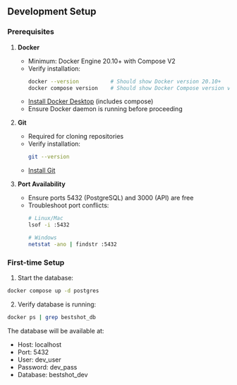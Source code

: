 ## Development Setup

### Prerequisites

1. **Docker** 
   - Minimum: Docker Engine 20.10+ with Compose V2
   - Verify installation:
     ```bash
     docker --version          # Should show Docker version 20.10+
     docker compose version    # Should show Docker Compose version v2+
     ```
   - [Install Docker Desktop](https://www.docker.com/products/docker-desktop/) (includes compose)
   - Ensure Docker daemon is running before proceeding

2. **Git**
   - Required for cloning repositories
   - Verify installation:
     ```bash
     git --version
     ```
   - [Install Git](https://git-scm.com/downloads)

3. **Port Availability**
   - Ensure ports 5432 (PostgreSQL) and 3000 (API) are free
   - Troubleshoot port conflicts:
     ```bash
     # Linux/Mac
     lsof -i :5432
     
     # Windows
     netstat -ano | findstr :5432
     ```

### First-time Setup
1. Start the database:
```bash
docker compose up -d postgres
```

2. Verify database is running:
```bash
docker ps | grep bestshot_db
```

The database will be available at:
- Host: localhost
- Port: 5432
- User: dev_user
- Password: dev_pass
- Database: bestshot_dev
